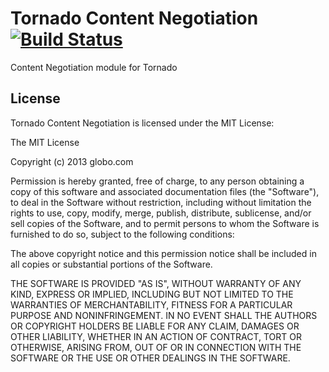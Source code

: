 Tornado Content Negotiation [![Build Status](https://travis-ci.org/globocom/tornado_content_negotiation.png?branch=master)](https://travis-ci.org/globocom/tornado_content_negotiation)
===========================

Content Negotiation module for Tornado

## License

Tornado Content Negotiation is licensed under the MIT License:

The MIT License

Copyright (c) 2013 globo.com

Permission is hereby granted, free of charge, to any person obtaining a copy of
this software and associated documentation files (the "Software"), to deal in
the Software without restriction, including without limitation the rights to
use, copy, modify, merge, publish, distribute, sublicense, and/or sell copies
of the Software, and to permit persons to whom the Software is furnished to do
so, subject to the following conditions:

The above copyright notice and this permission notice shall be included in all
copies or substantial portions of the Software.

THE SOFTWARE IS PROVIDED "AS IS", WITHOUT WARRANTY OF ANY KIND, EXPRESS OR
IMPLIED, INCLUDING BUT NOT LIMITED TO THE WARRANTIES OF MERCHANTABILITY,
FITNESS FOR A PARTICULAR PURPOSE AND NONINFRINGEMENT. IN NO EVENT SHALL THE
AUTHORS OR COPYRIGHT HOLDERS BE LIABLE FOR ANY CLAIM, DAMAGES OR OTHER
LIABILITY, WHETHER IN AN ACTION OF CONTRACT, TORT OR OTHERWISE, ARISING FROM,
OUT OF OR IN CONNECTION WITH THE SOFTWARE OR THE USE OR OTHER DEALINGS IN THE
SOFTWARE.
